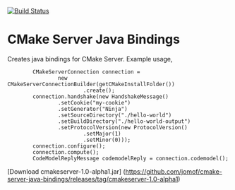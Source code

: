 [![Build Status](https://travis-ci.org/jomof/cmake-server-java-bindings.svg?branch=master)](https://travis-ci.org/jomof/cmake-server-java-bindings)

# CMake Server Java Bindings
Creates java bindings for CMake Server. Example usage,

            CMakeServerConnection connection =
                    new CMakeServerConnectionBuilder(getCMakeInstallFolder())
                            .create();
            connection.handshake(new HandshakeMessage()
                    .setCookie("my-cookie")
                    .setGenerator("Ninja")
                    .setSourceDirectory("./hello-world")
                    .setBuildDirectory("./hello-world-output")
                    .setProtocolVersion(new ProtocolVersion()
                            .setMajor(1)
                            .setMinor(0)));
            connection.configure();
            connection.compute();
            CodeModelReplyMessage codemodelReply = connection.codemodel();

[Download cmakeserver-1.0-alpha1.jar] (https://github.com/jomof/cmake-server-java-bindings/releases/tag/cmakeserver-1.0-alpha1)
